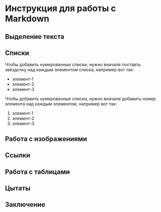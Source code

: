 # Инструкция для работы с Markdown

## Выделение текста

## Списки

Чтобы добавить нумерованные списки, нужно вначале поставть звёздочку над каждым элементом списка, например вот так:
* элемент-1
* элемент-2
* элемент-3
  
Чтобы добавить нумерованные списки, нужно вначале добавить номер элемента над каждым элементом, например вот так:
1. элемент-1
2. элемент-2
3. элемент-3

## Работа с изображениями

## Ссылки

## Работа с таблицами

## Цытаты

## Заключение
